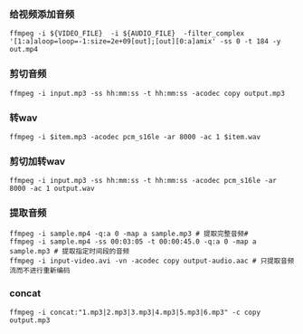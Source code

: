 ### 给视频添加音频
```shell
ffmpeg -i ${VIDEO_FILE}  -i ${AUDIO_FILE}  -filter_complex '[1:a]aloop=loop=-1:size=2e+09[out];[out][0:a]amix' -ss 0 -t 184 -y out.mp4
```

### 剪切音频
```shell
ffmpeg -i input.mp3 -ss hh:mm:ss -t hh:mm:ss -acodec copy output.mp3
```

### 转wav
```shell
ffmpeg -i $item.mp3 -acodec pcm_s16le -ar 8000 -ac 1 $item.wav
```

### 剪切加转wav
```shell
ffmpeg -i input.mp3 -ss hh:mm:ss -t hh:mm:ss -acodec pcm_s16le -ar 8000 -ac 1 output.wav
```

### 提取音频
```shell
ffmpeg -i sample.mp4 -q:a 0 -map a sample.mp3 # 提取完整音频#
ffmpeg -i sample.mp4 -ss 00:03:05 -t 00:00:45.0 -q:a 0 -map a sample.mp3 # 提取指定时间段的音频
ffmpeg -i input-video.avi -vn -acodec copy output-audio.aac # 只提取音频流而不进行重新编码
```

### concat
```shell
ffmpeg -i concat:"1.mp3|2.mp3|3.mp3|4.mp3|5.mp3|6.mp3" -c copy output.mp3
```